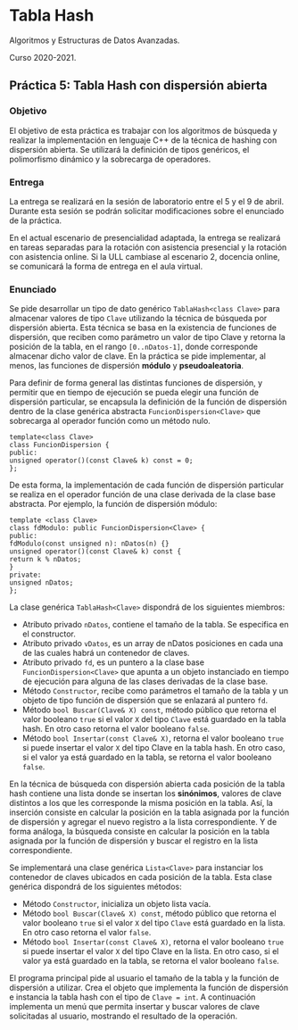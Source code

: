 # Tabla Hash
Algoritmos y Estructuras de Datos Avanzadas.

Curso 2020-2021.

## Práctica 5: Tabla Hash con dispersión abierta
### Objetivo 
El objetivo de esta práctica es trabajar con los algoritmos de búsqueda y realizar la implementación en lenguaje C++ de la técnica de hashing con dispersión abierta. Se utilizará la definición de tipos genéricos, el polimorfismo dinámico y la sobrecarga de operadores.


### Entrega
La entrega se realizará en la sesión de laboratorio entre el 5 y el 9 de abril. Durante esta sesión se podrán solicitar modificaciones sobre el enunciado de la práctica.

En el actual escenario de presencialidad adaptada, la entrega se realizará en tareas separadas para la rotación con asistencia presencial y la rotación con asistencia online. Si la ULL cambiase al escenario 2, docencia online, se comunicará la forma de entrega en el aula virtual.


### Enunciado
Se pide desarrollar un tipo de dato genérico ``TablaHash<class Clave>`` para almacenar valores de tipo ``Clave`` utilizando la técnica de búsqueda por dispersión abierta. Esta técnica se basa en la existencia de funciones de dispersión, que reciben como parámetro un valor de tipo Clave y retorna la posición de la tabla, en el rango ``[0..nDatos-1]``, donde corresponde almacenar dicho valor de clave. En la práctica se pide implementar, al menos, las funciones de dispersión **módulo** y **pseudoaleatoria**.

Para definir de forma general las distintas funciones de dispersión, y permitir que en tiempo de ejecución se pueda elegir una función de dispersión particular, se encapsula la definición de la función de dispersión dentro de la clase genérica abstracta ``FuncionDispersion<Clave>`` que sobrecarga al operador función como un método nulo.

```
template<class Clave>
class FuncionDispersion {
public:
unsigned operator()(const Clave& k) const = 0;
};
```
De esta forma, la implementación de cada función de dispersión particular se realiza en el operador función de una clase derivada de la clase base abstracta. Por ejemplo, la función de dispersión módulo:
```
template <class Clave>
class fdModulo: public FuncionDispersion<Clave> {
public:
fdModulo(const unsigned n): nDatos(n) {}
unsigned operator()(const Clave& k) const {
return k % nDatos;
}
private:
unsigned nDatos;
};
```

La clase genérica ``TablaHash<Clave>`` dispondrá de los siguientes miembros:
  - Atributo privado ``nDatos``, contiene el tamaño de la tabla. Se especifica en el constructor.
  - Atributo privado ``vDatos``, es un array de nDatos posiciones en cada una de las cuales habrá un contenedor de claves.
  - Atributo privado ``fd``, es un puntero a la clase base ``FuncionDispersion<Clave>`` que apunta a un objeto instanciado en tiempo de ejecución para alguna de las clases derivadas de la clase base.
  - Método ``Constructor``, recibe como parámetros el tamaño de la tabla y un objeto de tipo función de dispersión que se enlazará al puntero ``fd``.
  - Método ``bool Buscar(Clave& X) const``, método público que retorna el valor booleano ``true`` si el valor ``X`` del tipo ``Clave`` está guardado en la tabla hash. En otro caso retorna el valor booleano ``false``.
  - Método ``bool Insertar(const Clave& X)``, retorna el valor booleano ``true`` si puede insertar el valor ``X`` del tipo Clave en la tabla hash. En otro caso, si el valor ya está guardado en la tabla, se retorna el valor booleano ``false``.

En la técnica de búsqueda con dispersión abierta cada posición de la tabla hash contiene una lista donde se insertan los **sinónimos**, valores de clave distintos a los que les corresponde la misma posición en la tabla. Así, la inserción consiste en calcular la posición en la tabla asignada por la función de dispersión y agregar el nuevo registro a la lista correspondiente. Y de forma análoga, la búsqueda consiste en calcular la posición en la tabla asignada por la función de dispersión y buscar el registro en la lista correspondiente.

Se implementará una clase genérica ``Lista<Clave>`` para instanciar los contenedor de claves ubicados en cada posición de la tabla. Esta clase genérica dispondrá de los siguientes métodos:
  - Método ``Constructor``, inicializa un objeto lista vacía.
  - Método ``bool Buscar(Clave& X) const``, método público que retorna el valor booleano ``true`` si el valor ``X`` del tipo ``Clave`` está guardado en la lista. En otro caso retorna el valor ``false``.
  - Método ``bool Insertar(const Clave& X)``, retorna el valor booleano ``true`` si puede insertar el valor ``X`` del tipo Clave en la lista. En otro caso, si el valor ya está guardado en la tabla, se retorna el valor booleano ``false``.

El programa principal pide al usuario el tamaño de la tabla y la función de dispersión a utilizar. Crea el objeto que implementa la función de dispersión e instancia la tabla hash con el tipo de ``Clave = int``. A continuación implementa un menú que permita insertar y buscar valores de clave solicitadas al usuario, mostrando el resultado de la operación.



